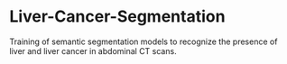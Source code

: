 # Liver-Cancer-Segmentation
Training of semantic segmentation models to recognize the presence of liver and liver cancer in abdominal CT scans.

